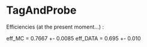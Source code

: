 # TagAndProbe

Efficiencies (at the present moment...) :

eff_MC = 0.7667 +- 0.0085
eff_DATA = 0.695 +- 0.010

